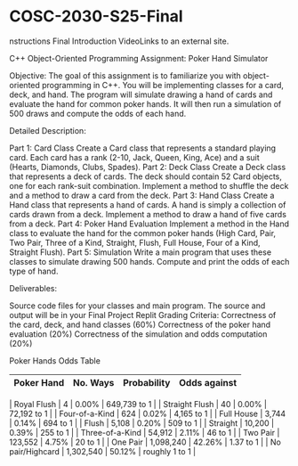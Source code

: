 # COSC-2030-S25-Final

nstructions
Final Introduction VideoLinks to an external site.

C++ Object-Oriented Programming Assignment: Poker Hand Simulator

Objective: The goal of this assignment is to familiarize you with object-oriented programming in C++. You will be implementing classes for a card, deck, and hand. The program will simulate drawing a hand of cards and evaluate the hand for common poker hands. It will then run a simulation of 500 draws and compute the odds of each hand.

Detailed Description:

Part 1: Card Class Create a Card class that represents a standard playing card. Each card has a rank (2-10, Jack, Queen, King, Ace) and a suit (Hearts, Diamonds, Clubs, Spades).
Part 2: Deck Class Create a Deck class that represents a deck of cards. The deck should contain 52 Card objects, one for each rank-suit combination. Implement a method to shuffle the deck and a method to draw a card from the deck.
Part 3: Hand Class Create a Hand class that represents a hand of cards. A hand is simply a collection of cards drawn from a deck. Implement a method to draw a hand of five cards from a deck.
Part 4: Poker Hand Evaluation Implement a method in the Hand class to evaluate the hand for the common poker hands (High Card, Pair, Two Pair, Three of a Kind, Straight, Flush, Full House, Four of a Kind, Straight Flush).
Part 5: Simulation
Write a main program that uses these classes to simulate drawing 500 hands. Compute and print the odds of each type of hand.

Deliverables:

Source code files for your classes and main program.
The source and output will be in your Final Project Replit
Grading Criteria: Correctness of the card, deck, and hand classes (60%) Correctness of the poker hand evaluation (20%) Correctness of the simulation and odds computation (20%)

 

Poker Hands Odds Table

| Poker Hand	   |  No. Ways	| Probability	| Odds against
| --------       | -------    | --------     | ------- |
 
| Royal Flush	| 4	| 0.00%	 |  649,739 to 1 |
| Straight Flush	| 40	| 0.00%	 |  72,192 to 1 |
| Four-of-a-Kind	| 624	| 0.02%	 |  4,165 to 1 |
| Full House	| 3,744	| 0.14%	   |  694 to 1 |
| Flush	| 5,108	| 0.20%	   |  509 to 1 |
| Straight	| 10,200	| 0.39%	   |  255 to 1 |
| Three-of-a-Kind	| 54,912	| 2.11%	   |  46 to 1 |
| Two Pair	| 123,552	| 4.75%	   |  20 to 1 |
| One Pair	| 1,098,240	| 42.26%	 |  1.37 to 1 |
| No pair/Highcard | 	1,302,540	| 50.12%	  | roughly 1 to 1 |
